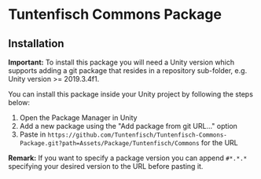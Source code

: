 # Tuntenfisch Commons Package

## Installation

**Important:** To install this package you will need a Unity version which supports adding a git package that resides in a repository sub-folder, e.g. Unity version >= 2019.3.4f1.

You can install this package inside your Unity project by following the steps below:

1. Open the Package Manager in Unity
2. Add a new package using the "Add package from git URL..." option
3. Paste in ```https://github.com/Tuntenfisch/Tuntenfisch-Commons-Package.git?path=Assets/Package/Tuntenfisch/Commons``` for the URL

**Remark:** If you want to specify a package version you can append ```#*.*.*``` specifying your desired version to the URL before pasting it.
